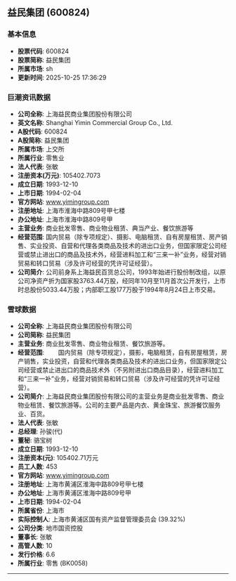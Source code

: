 ## 益民集团 (600824)

### 基本信息

- **股票代码**: 600824
- **股票简称**: 益民集团
- **所属市场**: sh
- **更新时间**: 2025-10-25 17:36:29

### 巨潮资讯数据

- **公司全称**: 上海益民商业集团股份有限公司
- **英文名称**: Shanghai Yimin Commercial Group Co., Ltd.
- **A股代码**: 600824
- **A股简称**: 益民集团
- **所属市场**: 上交所
- **所属行业**: 零售业
- **法人代表**: 张敏
- **注册资本(万元)**: 105402.7073
- **成立日期**: 1993-12-10
- **上市日期**: 1994-02-04
- **官方网站**: www.yimingroup.com
- **注册地址**: 上海市淮海中路809号甲七楼
- **办公地址**: 上海市淮海中路809号甲
- **主营业务**: 商业批发零售、商业物业租赁、典当产业、餐饮旅游等
- **经营范围**: 国内贸易（除专项规定）、摄影、电脑租赁、自有房屋租赁、房产销售、实业投资、自营和代理各类商品及技术的进出口业务，但国家限定公司经营或禁止进出口的商品及技术外，经营进料加工和“三来一补”业务，经营对销贸易和转口贸易（涉及许可经营的凭许可证经营）。
- **公司简介**: 公司前身系上海益民百货总公司，1993年始进行股份制改组，以原公司净资产折为国家股3763.44万股，经同年10月至11月首次公开发行，上市时总股份5033.44万股；内部职工股177万股于1994年8月24日上市交易。

### 雪球数据

- **公司全称**: 上海益民商业集团股份有限公司
- **公司简称**: 益民集团
- **主营业务**: 商业批发零售、商业物业租赁、餐饮旅游等。
- **经营范围**: 　　国内贸易（除专项规定），摄影，电脑租赁，自有房屋租赁，房产销售，实业投资，自营和代理各类商品及技术的进出口业务，但国家限定公司经营或禁止进出口的商品技术外（不另附进出口商品目录），经营进料加工和“三来一补”业务，经营对销贸易和转口贸易（涉及许可经营的凭许可证经营）。
- **公司简介**: 上海益民商业集团股份有限公司的主营业务是商业批发零售、商业物业租赁、餐饮旅游等。公司的主要产品是内衣、黄金珠宝、旅游餐饮服务业、百货。
- **法人代表**: 张敏
- **总经理**: 孙骏(代)
- **董秘**: 骆宝树
- **成立日期**: 1993-12-10
- **注册资本(元)**: 105402.71万元
- **员工人数**: 453
- **官方网站**: www.yimingroup.com
- **注册地址**: 上海市黄浦区淮海中路809号甲七楼
- **办公地址**: 上海市黄浦区淮海中路809号甲
- **上市日期**: 1994-02-04
- **所属省份**: 上海市
- **实际控制人**: 上海市黄浦区国有资产监督管理委员会 (39.32%)
- **公司分类**: 地市国资控股
- **董事长**: 张敏
- **高管人数**: 10
- **发行价格**: 6.6
- **所属行业**: 零售 (BK0058)

---
